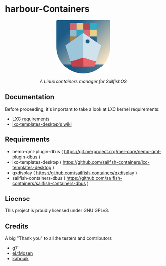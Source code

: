 # harbour-Containers
<p align="center"><img src="https://raw.githubusercontent.com/sailfish-containers/harbour-Containers/master/icons/172x172/harbour-Containers.png"></p>
<p align="center"><i>A Linux containers manager for SailfishOS</i></p>

## Documentation

Before proceeding, it's important to take a look at LXC kernel requirements:
  - [LXC requirements](https://github.com/sailfish-containers/lxc-templates-desktop/wiki/Requirements)
  - [lxc-templates-desktop's wiki](https://github.com/sailfish-containers/lxc-templates-desktop/wiki)


## Requirements

 - nemo-qml-plugin-dbus ( https://git.merproject.org/mer-core/nemo-qml-plugin-dbus )
 - lxc-templates-desktop ( https://github.com/sailfish-containers/lxc-templates-desktop )
 - qxdisplay ( https://github.com/sailfish-containers/qxdisplay )
 - sailfish-containers-dbus ( https://github.com/sailfish-containers/sailfish-containers-dbus )

## License

This project is proudly licensed under GNU GPLv3.


## Credits

A big "Thank you" to all the testers and contributors:
 - [g7](https://github.com/g7)
 - [eLtMosen](https://github.com/eLtMosen)
 - [kabouik](https://github.com/Kabouik)
